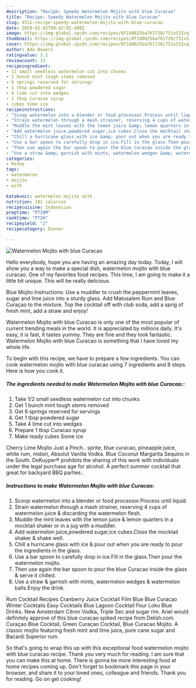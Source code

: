 ```yaml
---
description: "Recipe: Speedy Watermelon Mojito with blue Curacao"
title: "Recipe: Speedy Watermelon Mojito with blue Curacao"
slug: 4512-recipe-speedy-watermelon-mojito-with-blue-curacao
date: 2020-02-02T00:42:01.480Z
image: https://img-global.cpcdn.com/recipes/8f1d0025ba761720/751x532cq70/watermelon-mojito-with-blue-curacao-recipe-main-photo.jpg
thumbnail: https://img-global.cpcdn.com/recipes/8f1d0025ba761720/751x532cq70/watermelon-mojito-with-blue-curacao-recipe-main-photo.jpg
cover: https://img-global.cpcdn.com/recipes/8f1d0025ba761720/751x532cq70/watermelon-mojito-with-blue-curacao-recipe-main-photo.jpg
author: Ada Bowers
ratingvalue: 3.1
reviewcount: 13
recipeingredient:
- 12 small seedless watermelon cut into chunks
- 1 bunch mint tough stems removed
- 6 springs reserved for servings
- 1 tbsp powdered sugar
- 4 lime cut into wedges
- 1 tbsp Curacao syrup
- cubes Some ice
recipeinstructions:
- "Scoop watermelon into a blender or food processor.Process until liquid."
- "Strain watermelon through a mash strainer, reserving 4 cups of watermelon juice &amp; discarding the watermelon flesh."
- "Muddle the mint leaves with the lemon juice &amp; lemon quarters in a mocktail shaker or in a jug with a muddler."
- "Add watermelon juice,powdered sugar,ice cubes.Close the mocktail shaker &amp; shake well."
- "Chill a hurricane glass with ice &amp; pour out when you are ready to pour the ingredients in the glass."
- "Use a bar spoon to carefully drop in ice.Fill in the glass.Then pour the watermelon mojito."
- "Then use again the bar spoon to pour the blue Curacao inside the glass &amp; serve it chilled."
- "Use a straw &amp; garnish with mints, watermelon wedges &amp; watermelon balls.Enjoy the drink."
categories:
- Resep
tags:
- watermelon
- mojito
- with

katakunci: watermelon mojito with
nutrition: 181 calories
recipecuisine: Indonesian
preptime: "PT10M"
cooktime: "PT2H"
recipeyield: "2"
recipecategory: Dinner

---
```



![Watermelon Mojito with blue Curacao](https://img-global.cpcdn.com/recipes/8f1d0025ba761720/751x532cq70/watermelon-mojito-with-blue-curacao-recipe-main-photo.jpg)

Hello everybody, hope you are having an amazing day today. Today, I will show you a way to make a special dish, watermelon mojito with blue curacao. One of my favorites food recipes. This time, I am going to make it a little bit unique. This will be really delicious.

Blue Mojito Instructions: Use a muddler to crush the peppermint leaves, sugar and lime juice into a sturdy glass. Add Matusalem Rum and Blue Curaçao to the mixture. Top the cocktail off with club soda, add a sprig of fresh mint, add a straw and enjoy!

Watermelon Mojito with blue Curacao is only one of the most popular of current trending meals in the world. It is appreciated by millions daily. It's easy, it is fast, it tastes yummy. They are fine and they look fantastic. Watermelon Mojito with blue Curacao is something that I have loved my whole life.


To begin with this recipe, we have to prepare a few ingredients. You can cook watermelon mojito with blue curacao using 7 ingredients and 8 steps. Here is how you cook it.

##### The ingredients needed to make Watermelon Mojito with blue Curacao::

1. Take 1/2 small seedless watermelon cut into chunks
1. Get 1 bunch mint tough stems removed
1. Get 6 springs reserved for servings
1. Get 1 tbsp powdered sugar
1. Take 4 lime cut into wedges
1. Prepare 1 tbsp Curacao syrup
1. Make ready cubes Some ice


Cherry Lime Mojito Just a Pinch.. sprite, blue curacao, pineapple juice, white rum, midori, Absolut Vanilla Vodka. Blue Coconut Margarita Sequins in the South. DeKuyper® prohibits the sharing of this work with individuals under the legal purchase age for alcohol. A perfect summer cocktail that great for backyard BBQ parties.. 

##### Instructions to make Watermelon Mojito with blue Curacao:

1. Scoop watermelon into a blender or food processor.Process until liquid.
1. Strain watermelon through a mash strainer, reserving 4 cups of watermelon juice &amp; discarding the watermelon flesh.
1. Muddle the mint leaves with the lemon juice &amp; lemon quarters in a mocktail shaker or in a jug with a muddler.
1. Add watermelon juice,powdered sugar,ice cubes.Close the mocktail shaker &amp; shake well.
1. Chill a hurricane glass with ice &amp; pour out when you are ready to pour the ingredients in the glass.
1. Use a bar spoon to carefully drop in ice.Fill in the glass.Then pour the watermelon mojito.
1. Then use again the bar spoon to pour the blue Curacao inside the glass &amp; serve it chilled.
1. Use a straw &amp; garnish with mints, watermelon wedges &amp; watermelon balls.Enjoy the drink.


Rum Cocktail Recipes Cranberry Juice Cocktail Film Blue Blue Curacao Winter Cocktails Easy Cocktails Blue Lagoon Cocktail Four Loko Blue Drinks. New Amsterdam Citron Vodka, Triple Sec and sugar rim. Ariel would definitely approve of this blue curacao spiked recipe from Delish.com. Curaçao Blue Cocktail, Green Curaçao Cocktail, Blue Curacao Mojito. A classic mojito featuring fresh mint and lime juice, pure cane sugar and Bacardi Superior rum. 

So that's going to wrap this up with this exceptional food watermelon mojito with blue curacao recipe. Thank you very much for reading. I am sure that you can make this at home. There is gonna be more interesting food at home recipes coming up. Don't forget to bookmark this page in your browser, and share it to your loved ones, colleague and friends. Thank you for reading. Go on get cooking!
